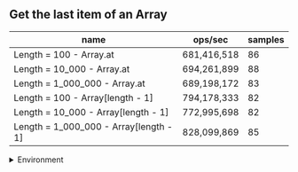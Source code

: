 ## Get the last item of an Array

|name|ops/sec|samples|
|-|-|-|
|Length = 100 - Array.at|681,416,518|86|
|Length = 10_000 - Array.at|694,261,899|88|
|Length = 1_000_000 - Array.at|689,198,172|83|
|Length = 100 - Array[length - 1]|794,178,333|82|
|Length = 10_000 - Array[length - 1]|772,995,698|82|
|Length = 1_000_000 - Array[length - 1]|828,099,869|85|


<details>
<summary>Environment</summary>

* __Machine:__ linux x64 | 2 vCPUs | 6.8GB Mem
* __Run:__ Sat Oct 14 2023 02:05:28 GMT+0000 (Coordinated Universal Time)
</details>

<!--
{"environment":{"platform":"linux","arch":"x64","cpus":2,"totalMemory":6.759757995605469},"benchmarks":[{"name":"Length = 100 - Array.at","hz":681416517.8680232,"cycles":6,"stats":{"deviation":1.0467746995948156e-10,"mean":1.4675311997553898e-9,"moe":2.2123817280195002e-11,"rme":1.5075534533018877,"sem":1.1287661877650512e-11,"variance":1.0957372717118163e-20}},{"name":"Length = 10_000 - Array.at","hz":694261898.9709543,"cycles":7,"stats":{"deviation":8.365629030399602e-11,"mean":1.440378625821488e-9,"moe":1.7478869400055564e-11,"rme":1.2134913061547883,"sem":8.91779051023243e-12,"variance":6.998374907426459e-21}},{"name":"Length = 1_000_000 - Array.at","hz":689198171.883162,"cycles":7,"stats":{"deviation":1.0009841635790178e-10,"mean":1.4509614807416052e-9,"moe":2.1534968051423406e-11,"rme":1.484186061260331,"sem":1.0987228597665003e-11,"variance":1.0019692957359858e-20}},{"name":"Length = 100 - Array[length - 1]","hz":794178332.6669537,"cycles":7,"stats":{"deviation":8.287962957324661e-11,"mean":1.2591630353876195e-9,"moe":1.7938946989611546e-11,"rme":1.4246723010010565,"sem":9.152523974291605e-12,"variance":6.869032998198574e-21}},{"name":"Length = 10_000 - Array[length - 1]","hz":772995697.695809,"cycles":6,"stats":{"deviation":1.044767685368483e-10,"mean":1.2936682610017867e-9,"moe":2.261355681822963e-11,"rme":1.748018213009123,"sem":1.1537528988892669e-11,"variance":1.0915395163902174e-20}},{"name":"Length = 1_000_000 - Array[length - 1]","hz":828099869.0872915,"cycles":8,"stats":{"deviation":7.825185672719684e-11,"mean":1.2075838160706052e-9,"moe":1.6635706882890887e-11,"rme":1.3776026691896497,"sem":8.48760555249535e-12,"variance":6.12335308125374e-21}}]}-->
